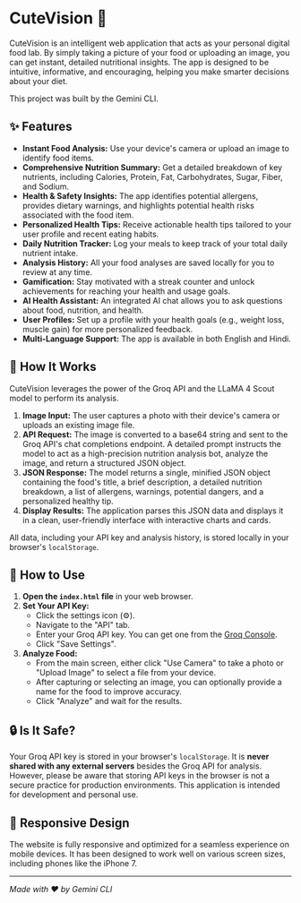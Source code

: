 # CuteVision 📸

CuteVision is an intelligent web application that acts as your personal digital food lab. By simply taking a picture of your food or uploading an image, you can get instant, detailed nutritional insights. The app is designed to be intuitive, informative, and encouraging, helping you make smarter decisions about your diet.

This project was built by the Gemini CLI.

## ✨ Features

*   **Instant Food Analysis:** Use your device's camera or upload an image to identify food items.
*   **Comprehensive Nutrition Summary:** Get a detailed breakdown of key nutrients, including Calories, Protein, Fat, Carbohydrates, Sugar, Fiber, and Sodium.
*   **Health & Safety Insights:** The app identifies potential allergens, provides dietary warnings, and highlights potential health risks associated with the food item.
*   **Personalized Health Tips:** Receive actionable health tips tailored to your user profile and recent eating habits.
*   **Daily Nutrition Tracker:** Log your meals to keep track of your total daily nutrient intake.
*   **Analysis History:** All your food analyses are saved locally for you to review at any time.
*   **Gamification:** Stay motivated with a streak counter and unlock achievements for reaching your health and usage goals.
*   **AI Health Assistant:** An integrated AI chat allows you to ask questions about food, nutrition, and health.
*   **User Profiles:** Set up a profile with your health goals (e.g., weight loss, muscle gain) for more personalized feedback.
*   **Multi-Language Support:** The app is available in both English and Hindi.

## 🚀 How It Works

CuteVision leverages the power of the Groq API and the LLaMA 4 Scout model to perform its analysis.

1.  **Image Input:** The user captures a photo with their device's camera or uploads an existing image file.
2.  **API Request:** The image is converted to a base64 string and sent to the Groq API's chat completions endpoint. A detailed prompt instructs the model to act as a high-precision nutrition analysis bot, analyze the image, and return a structured JSON object.
3.  **JSON Response:** The model returns a single, minified JSON object containing the food's title, a brief description, a detailed nutrition breakdown, a list of allergens, warnings, potential dangers, and a personalized healthy tip.
4.  **Display Results:** The application parses this JSON data and displays it in a clean, user-friendly interface with interactive charts and cards.

All data, including your API key and analysis history, is stored locally in your browser's `localStorage`.

## 🔧 How to Use

1.  **Open the `index.html` file** in your web browser.
2.  **Set Your API Key:**
    *   Click the settings icon (⚙️).
    *   Navigate to the "API" tab.
    *   Enter your Groq API key. You can get one from the [Groq Console](https://console.groq.com/keys).
    *   Click "Save Settings".
3.  **Analyze Food:**
    *   From the main screen, either click "Use Camera" to take a photo or "Upload Image" to select a file from your device.
    *   After capturing or selecting an image, you can optionally provide a name for the food to improve accuracy.
    *   Click "Analyze" and wait for the results.

## 🔒 Is It Safe?

Your Groq API key is stored in your browser's `localStorage`. It is **never shared with any external servers** besides the Groq API for analysis. However, please be aware that storing API keys in the browser is not a secure practice for production environments. This application is intended for development and personal use.

## 📱 Responsive Design

The website is fully responsive and optimized for a seamless experience on mobile devices. It has been designed to work well on various screen sizes, including phones like the iPhone 7.

---
*Made with ❤️ by Gemini CLI*
